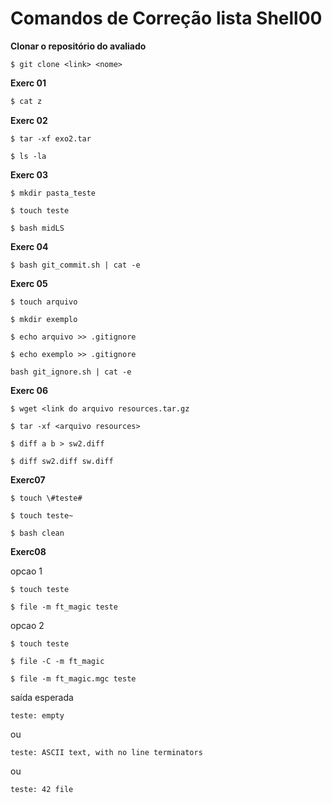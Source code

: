 # Comandos de Correção lista Shell00

**Clonar o repositório do avaliado**

```$ git clone <link> <nome>```

**Exerc 01**

```bash
$ cat z
```


**Exerc 02**

```$ tar -xf exo2.tar```

```$ ls -la```


**Exerc 03**

```$ mkdir pasta_teste```

```$ touch teste```

```$ bash midLS```


**Exerc 04**

`$ bash git_commit.sh | cat -e`


**Exerc 05**

```$ touch arquivo```

```$ mkdir exemplo```

```$ echo arquivo >> .gitignore ```

```$ echo exemplo >> .gitignore ```

``` bash git_ignore.sh | cat -e ```


**Exerc 06**

```$ wget <link do arquivo resources.tar.gz```

```$ tar -xf <arquivo resources>```

```$ diff a b > sw2.diff```

```$ diff sw2.diff sw.diff```


**Exerc07**

```$ touch \#teste#```

```$ touch teste~```

```$ bash clean```


**Exerc08**

opcao 1

```$ touch teste```

```$ file -m ft_magic teste```

opcao 2 

```$ touch teste```

```$ file -C -m ft_magic```

```$ file -m ft_magic.mgc teste```

saída esperada

```teste: empty```

ou 

```teste: ASCII text, with no line terminators```

ou

```teste: 42 file```
